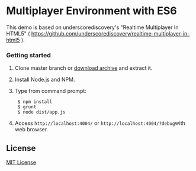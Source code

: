 # Multiplayer Environment with ES6
This demo is based on underscorediscovery's "Realtime Multiplayer In HTML5"
( https://github.com/underscorediscovery/realtime-multiplayer-in-html5 ).

### Getting started
1. Clone master branch or [download archive](https://github.com/szk/multiplayer-es6/archive/master.zip) and extract it.
1. Install Node.js and NPM.
1. Type from command prompt:

    <!-- language: sh -->
        $ npm install
        $ grunt
        $ node dist/app.js
1. Access ```http://localhost:4004/``` or ```http://localhost:4004/?debug```with web browser.

## License
[MIT License](http://opensource.org/licenses/MIT)
